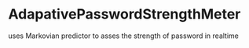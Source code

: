 # AdapativePasswordStrengthMeter
uses  Markovian predictor to asses the strength of password in realtime
